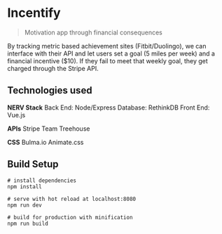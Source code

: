 # Incentify

> Motivation app through financial consequences

By tracking metric based achievement sites (Fitbit/Duolingo), we can interface with their API and let users set a goal (5 miles per week) and a financial incentive ($10). If they fail to meet that weekly goal, they get charged through the Stripe API.

## Technologies used
**NERV Stack**
Back End: Node/Express
Database: RethinkDB
Front End: Vue.js

**APIs**
Stripe
Team Treehouse

**CSS**
Bulma.io
Animate.css

## Build Setup

```
# install dependencies
npm install

# serve with hot reload at localhost:8080
npm run dev

# build for production with minification
npm run build
```
